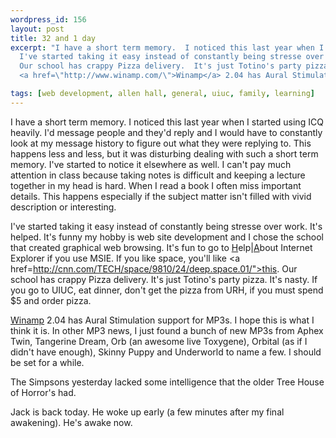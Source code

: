 ```yaml
--- 
wordpress_id: 156
layout: post
title: 32 and 1 day
excerpt: "I have a short term memory.  I noticed this last year when I started using ICQ heavily.  I'd message people and they'd reply and I would have to constantly look at my message history to figure out what they were replying to.  This happens less and less, but it was disturbing dealing with such a short term memory.  I've started to notice it elsewhere as well.  I can't pay much attention in class because taking notes is difficult and keeping a lecture together in my head is hard.  When I read a book I often miss important details.  This happens especially if the subject matter isn't filled with vivid description or interesting.<p>\r\n\
  I've started taking it easy instead of constantly being stresse over work.  It's helped.  It's funny my hobby is web site development and I chose the school that created graphical web browsing.  It's fun to go to <u>H</u>elp|<u>A</u>bout Internet Explorer if you use MSIE.  If you like space, you'll like <a href=http://cnn.com/TECH/space/9810/24/deep.space.01/\">this</a>.\r\n\
  Our school has crappy Pizza delivery.  It's just Totino's party pizza.  It's nasty.  If you go to UIUC, eat dinner, don't get the pizza from URH, if you must spend $5 and order pizza.<p>\r\n\
  <a href=\"http://www.winamp.com/\">Winamp</a> 2.04 has Aural Stimulation support for MP3s.  I hope this is what I think it is.  In other MP3 news, I just found a bunch of new MP3s from Aphex Twin, Tangerine Dream, Orb (an awesome live Toxygene), Orbital (as if I didn't have enough), Skinny Puppy and Underworld to name a few.  I should be set for a while.<p>The Simpsons yesterday lacked some intelligence that the older Tree House of Horror's had.<p>Jack is back today.  He woke up early (a few minutes after my final awakening).  He's awake now.  "

tags: [web development, allen hall, general, uiuc, family, learning]
---
```


I have a short term memory.  I noticed this last year when I started using ICQ heavily.  I'd message people and they'd reply and I would have to constantly look at my message history to figure out what they were replying to.  This happens less and less, but it was disturbing dealing with such a short term memory.  I've started to notice it elsewhere as well.  I can't pay much attention in class because taking notes is difficult and keeping a lecture together in my head is hard.  When I read a book I often miss important details.  This happens especially if the subject matter isn't filled with vivid description or interesting.<p>
I've started taking it easy instead of constantly being stresse over work.  It's helped.  It's funny my hobby is web site development and I chose the school that created graphical web browsing.  It's fun to go to <u>H</u>elp|<u>A</u>bout Internet Explorer if you use MSIE.  If you like space, you'll like <a href=http://cnn.com/TECH/space/9810/24/deep.space.01/">this</a>.
Our school has crappy Pizza delivery.  It's just Totino's party pizza.  It's nasty.  If you go to UIUC, eat dinner, don't get the pizza from URH, if you must spend $5 and order pizza.<p>
<a href="http://www.winamp.com/">Winamp</a> 2.04 has Aural Stimulation support for MP3s.  I hope this is what I think it is.  In other MP3 news, I just found a bunch of new MP3s from Aphex Twin, Tangerine Dream, Orb (an awesome live Toxygene), Orbital (as if I didn't have enough), Skinny Puppy and Underworld to name a few.  I should be set for a while.<p>The Simpsons yesterday lacked some intelligence that the older Tree House of Horror's had.<p>Jack is back today.  He woke up early (a few minutes after my final awakening).  He's awake now.  
